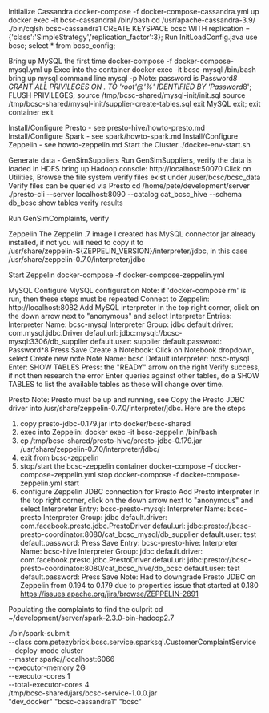 Initialize Cassandra
	docker-compose -f docker-compose-cassandra.yml up
	docker exec -it bcsc-cassandra1 /bin/bash
	cd /usr/apache-cassandra-3.9/
	./bin/cqlsh bcsc-cassandra1
	CREATE KEYSPACE bcsc WITH replication = {'class':'SimpleStrategy','replication_factor':3};
	Run InitLoadConfig.java
	use bcsc;
	select * from bcsc_config;
	

Bring up MySQL the first time
	docker-compose -f docker-compose-mysql.yml up
Exec into the container
	docker exec -it bcsc-mysql /bin/bash
bring up mysql command line
	mysql -p
		Note: password is Password*8
	GRANT ALL PRIVILEGES ON *.* TO 'root'@'%' IDENTIFIED BY 'Password*8';
	FLUSH PRIVILEGES;
	source /tmp/bcsc-shared/mysql-init/init.sql
	source /tmp/bcsc-shared/mysql-init/supplier-create-tables.sql
exit MySQL
	exit;
exit container
	exit

Install/Configure Presto - see presto-hive/howto-presto.md
Install/Configure Spark - see spark/howto-spark.md
Install/Configure Zeppelin - see howto-zeppelin.md
Start the Cluster
./docker-env-start.sh

Generate data - GenSimSuppliers
Run GenSimSuppliers, verify the data is loaded in HDFS 
bring up Hadoop console: http://localhost:50070
Click on Utilities, Browse the file system
verify files exist under /user/bcsc/bcsc_data
Verify files can be queried via Presto
cd /home/pete/development/server
./presto-cli --server localhost:8090 --catalog cat_bcsc_hive --schema db_bcsc
show tables
	verify results
	
Run GenSimComplaints, verify 




Zeppelin
The Zeppelin .7 image I created has MySQL connector jar already installed, if not you will need to copy it to 
/usr/share/zeppelin-${ZEPPELIN_VERSION}/interpreter/jdbc, in this case /usr/share/zeppelin-0.7.0/interpreter/jdbc

Start Zeppelin
docker-compose -f docker-compose-zeppelin.yml

MySQL
Configure MySQL configuration
Note: if 'docker-compose rm' is run, then these steps must be repeated 
Connect to Zeppelin: http://localhost:8082
Add MySQL interpreter
	In the top right corner, click on the down arrow next to "anonymous" and select Interpreter
	Entries:
		Interpreter Name: bcsc-mysql
		Interpreter Group: jdbc
		default.driver: com.mysql.jdbc.Driver
		defaul.url: jdbc:mysql://bcsc-mysql:3306/db_supplier
		default.user: supplier
		default.password: Password*8
	Press Save
Create a Notebook: 
	Click on Notebook dropdown, select Create new note
	Note Name: bcsc
	Default interpreter: bcsc-mysql
	Enter: SHOW TABLES
	Press: the "READY" arrow on the right
	Verify success, if not then research the error
	Enter queries against other tables, do a SHOW TABLES to list the available tables as these will change over time.



Presto
Note: Presto must be up and running, see 
Copy the Presto JDBC driver into /usr/share/zeppelin-0.7.0/interpreter/jdbc.  Here are the steps
1. copy presto-jdbc-0.179.jar into docker/bcsc-shared
2. exec into Zeppelin: docker exec -it bcsc-zeppelin /bin/bash
3. cp /tmp/bcsc-shared/presto-hive/presto-jdbc-0.179.jar /usr/share/zeppelin-0.7.0/interpreter/jdbc/
4. exit from bcsc-zeppelin
5. stop/start the bcsc-zeppelin container
docker-compose -f docker-compose-zeppelin.yml stop
docker-compose -f docker-compose-zeppelin.yml start
6. configure Zeppelin JDBC connection for Presto
Add Presto interpreter
	In the top right corner, click on the down arrow next to "anonymous" and select Interpreter
	Entry: bcsc-presto-mysql:
		Interpreter Name: bcsc-presto
		Interpreter Group: jdbc
		default.driver: com.facebook.presto.jdbc.PrestoDriver
		defaul.url: jdbc:presto://bcsc-presto-coordinator:8080/cat_bcsc_mysql/db_supplier
		default.user: test
		default.password: 
	Press Save
	Entry: bcsc-presto-hive:
		Interpreter Name: bcsc-hive
		Interpreter Group: jdbc
		default.driver: com.facebook.presto.jdbc.PrestoDriver
		defaul.url: jdbc:presto://bcsc-presto-coordinator:8080/cat_bcsc_hive/db_bcsc
		default.user: test
		default.password: 
	Press Save
Note: Had to downgrade Presto JDBC on Zeppelin from 0.194 to 0.179 due to properties issue that started at 0.180
	https://issues.apache.org/jira/browse/ZEPPELIN-2891 
	
	
Populating the complaints to find the culprit
cd ~/development/server/spark-2.3.0-bin-hadoop2.7

./bin/spark-submit \
  --class com.petezybrick.bcsc.service.sparksql.CustomerComplaintService \
  --deploy-mode cluster \
  --master spark://localhost:6066 \
  --executor-memory 2G \
  --executor-cores 1 \
  --total-executor-cores 4 \
  /tmp/bcsc-shared/jars/bcsc-service-1.0.0.jar \
  "dev_docker" "bcsc-cassandra1" "bcsc"

